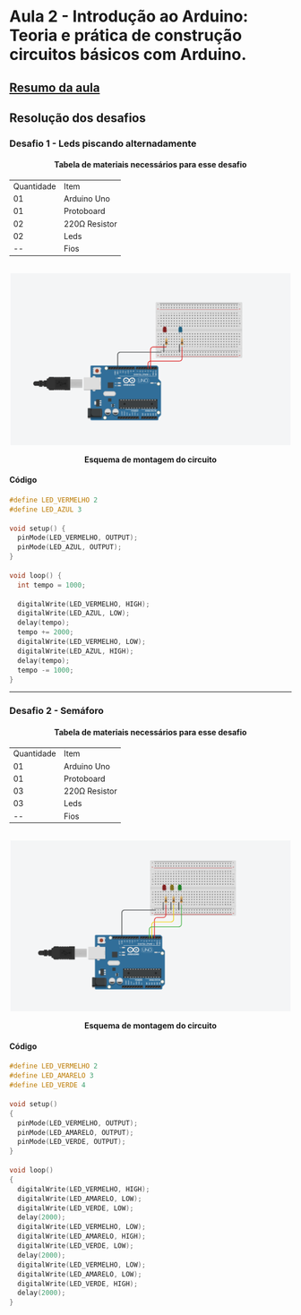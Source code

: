 <h1>Aula 2 - Introdução ao Arduino: Teoria e prática de construção circuitos básicos com Arduino.</h1>

<a href=""><h2>Resumo da aula</h2></a>

<h2>Resolução dos desafios</h2>

<h3>Desafio 1 - Leds piscando alternadamente</h3>

<div align='center'>
    <h4>Tabela de materiais necessários para esse desafio</h4>
    <table>
        <tr><td>Quantidade</td> <td>Item</td></tr>
        <tr><td>01</td> <td>Arduino Uno</td></tr>
        <tr><td>01</td> <td>Protoboard</td></tr>
        <tr><td>02</td> <td>220Ω Resistor</td></tr>
        <tr><td>02</td> <td>Leds</td></tr>
        <tr><td>--</td> <td>Fios</td></tr>
    </table>
</div>

<br>
<div align="center"><img src="https://github.com/RAS-UFPB/Grupo-de-Robotica/blob/main/Aula%202/imgs/desafio%201.png" alt="" width="500px">
    <p><b>Esquema de montagem do circuito</b></p>
</div>

<h4>Código</h4>

```c++
#define LED_VERMELHO 2
#define LED_AZUL 3

void setup() {
  pinMode(LED_VERMELHO, OUTPUT);
  pinMode(LED_AZUL, OUTPUT);
}

void loop() {
  int tempo = 1000;
  
  digitalWrite(LED_VERMELHO, HIGH);
  digitalWrite(LED_AZUL, LOW);
  delay(tempo);
  tempo += 2000;
  digitalWrite(LED_VERMELHO, LOW);
  digitalWrite(LED_AZUL, HIGH);
  delay(tempo);
  tempo -= 1000;
}
```

<hr>

<h3>Desafio 2 - Semáforo</h3>

<div align='center'>
    <h4>Tabela de materiais necessários para esse desafio</h4>
    <table>
        <tr><td>Quantidade</td> <td>Item</td></tr>
        <tr><td>01</td> <td>Arduino Uno</td></tr>
        <tr><td>01</td> <td>Protoboard</td></tr>
        <tr><td>03</td> <td>220Ω Resistor</td></tr>
        <tr><td>03</td> <td>Leds</td></tr>
        <tr><td>--</td> <td>Fios</td></tr>
    </table>
</div>

<br>
<div align="center"><img src="https://github.com/RAS-UFPB/Grupo-de-Robotica/blob/main/Aula%202/imgs/desafio%202.png" alt="" width="500px">
    <p><b>Esquema de montagem do circuito</b></p>
</div>

<h4>Código</h4>

```c++
#define LED_VERMELHO 2
#define LED_AMARELO 3
#define LED_VERDE 4

void setup()
{
  pinMode(LED_VERMELHO, OUTPUT);
  pinMode(LED_AMARELO, OUTPUT);
  pinMode(LED_VERDE, OUTPUT);
}

void loop()
{
  digitalWrite(LED_VERMELHO, HIGH);
  digitalWrite(LED_AMARELO, LOW);
  digitalWrite(LED_VERDE, LOW);
  delay(2000);
  digitalWrite(LED_VERMELHO, LOW);
  digitalWrite(LED_AMARELO, HIGH);
  digitalWrite(LED_VERDE, LOW);
  delay(2000);
  digitalWrite(LED_VERMELHO, LOW);
  digitalWrite(LED_AMARELO, LOW);
  digitalWrite(LED_VERDE, HIGH);
  delay(2000);
}
```
